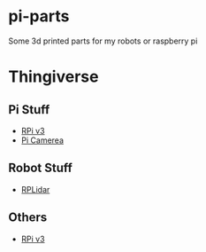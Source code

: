 # pi-parts
Some 3d printed parts for my robots or raspberry pi

# Thingiverse

## Pi Stuff

- [RPi v3](https://www.thingiverse.com/thing:1701186)
- [Pi Camerea](https://www.thingiverse.com/thing:2376448)

## Robot Stuff

- [RPLidar](https://www.thingiverse.com/thing:1486705)

## Others

- [RPi v3](https://www.thingiverse.com/thing:2106235)

